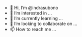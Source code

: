 - 👋 Hi, I’m @indrasubono
- 👀 I’m interested in ...
- 🌱 I’m currently learning ...
- 💞️ I’m looking to collaborate on ...
- 📫 How to reach me ...

<!---
indrasubono/indrasubono is a ✨ special ✨ repository because its `README.md` (this file) appears on your GitHub profile.
You can click the Preview link to take a look at your changes.
--->
